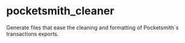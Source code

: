 # pocketsmith_cleaner
Generate files that ease the cleaning and formatting of Pocketsmith´s transactions exports.
